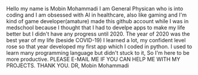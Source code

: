 Hello my name is Mobin Mohammadi I am General Physican who is into coding and I am obsessed with AI in healthcare, also like gaming and I'm kind of game developer(amature)
made this github account while I was in medschool because I thought that I had to develpe apps to make my life better but I didn't have any progress until 2020.
The year of 2020 was the best year of my life (beside COVID-19) I learned a lot, my confident level rose so that year developed my first app which I coded in python.
I used to learn many programming language but didn't stuck to it, So I'm here to be more productive.
PLEASE E-MAIL ME IF YOU CAN HELP ME WITH MY PROJECTS.
THANK YOU.
DR, Mobin Mohammadi
<!---
mobinmohammadi10/mobinmohammadi10 is a ✨ special ✨ repository because its `README.md` (this file) appears on your GitHub profile.
You can click the Preview link to take a look at your changes.
--->
